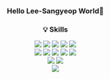 <div align="center">
 
  ### Hello Lee-Sangyeop World👋<br>
  ### 💡 Skills
  <div>
      <img src="https://img.shields.io/badge/HTML5-E34F26?style=for-the-badge&logo=HTML5&logoColor=white">
      <img src="https://img.shields.io/badge/CSS3-1572B6?style=for-the-badge&logo=CSS3&logoColor=white">
      <img src="https://img.shields.io/badge/JavaScript-F7DF1E?style=for-the-badge&logo=JavaScript&logoColor=black">
      <img src="https://img.shields.io/badge/jQuery-0769AD?style=for-the-badge&logo=jQuery&logoColor=white">
      <img src="https://img.shields.io/badge/Bootstrap-7952B3?style=for-the-badge&logo=Bootstrap&logoColor=white">
    <br>
      <img src="https://img.shields.io/badge/Spring-6DB33F?style=for-the-badge&logo=Spring&logoColor=black">
      <img src="https://img.shields.io/badge/java-007396?style=for-the-badge&logo=java&logoColor=black">
      <img src="https://img.shields.io/badge/Apache Maven-C71A36?style=for-the-badge&logo=Apache Maven&logoColor=black">
      <img src="https://img.shields.io/badge/Apache Tomcat-F8DC75?style=for-the-badge&logo=Apache Tomcat&logoColor=black">
      <img src="https://img.shields.io/badge/Oracle-F80000?style=for-the-badge&logo=Oracle&logoColor=black">
  </div>
  <div>
      <img src="https://img.shields.io/badge/Eclipse IDE-2C2255?style=for-the-badge&logo=Eclipse IDE&logoColor=white">
      <img src="https://img.shields.io/badge/Visual Studio Code-007ACC?style=for-the-badge&logo=Visual Studio Code&logoColor=white">
  </div>
<img src="https://img.shields.io/badge/GitHub-181717?style=for-the-badge&logo=GitHub&logoColor=white">
</div>
